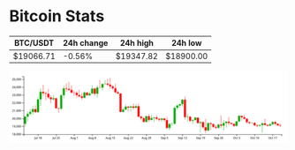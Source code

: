 # Bitcoin Stats

BTC/USDT|24h change|24h high|24h low|
|---|---|---|---|
|$19066.71|-0.56%|$19347.82|$18900.00|

<img src="./chart.svg">
